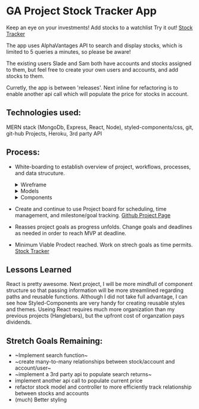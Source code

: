 
# GA Project Stock Tracker App

  Keep an eye on your investments! Add stocks to a watchlist
  Try it out! [Stock Tracker](https://salty-depths-52780.herokuapp.com/)

  The app uses AlphaVantages API to search and display stocks, which is limited to 5  queries a minutes, so please be aware!
  
  The existing users Slade and Sam both have accounts and stocks assigned to them, but feel free to create your own users and accounts, and add stocks to them.

  Curretly, the app is between 'releases'.  Next inline for refactoring is to enable another api call which will populate the price for stocks in account.

  

## Technologies used:
  MERN stack (MongoDb, Express, React, Node), styled-components/css, git, git-hub Projects, Heroku, 3rd party API
  
## Process:
-  White-boarding to establish overview of project, workflows, processes, and data strucuture.  
     <details>
     <summary>Wireframe</summary>
     
     ![wireframe](/Images/wireframe.jpg)
     </details>
     
     <details>
     <summary>Models</summary>
  
     ![models](/Images/models.jpg)
     </details>
     
     <details>
     
     <summary>Components</summary>
  
     ![components](/Images/components_detailed.jpg)
     </details>
  
-  Create and continue to use Project board for scheduling, time management, and milestone/goal tracking.   [Github Project Page](https://github.com/SladeInSeat/GA-Project3-StockTracker/projects/3) 

-  Reasses project goals as progress unfolds. Change goals and deadlines as needed in order to reach MVP at deadline.  

-  Minimum Viable Prodect reached. Work on strech goals as time permits.  
[Stock Tracker](https://salty-depths-52780.herokuapp.com/)  

## Lessons Learned
  React is pretty awesome. Next project, I will be more mindfull of component structure
so that passing information will be more streamlined regarding paths and reusable functions.
  Although I did not take full advantage, I can see how Styled-Components are very handy for creating reusable styles and themes.  Useing React requires much more organization than my 
  previous projects (Hanglebars), but the upfront cost of organzation pays dividends.

## Stretch Goals Remaining:
* ~Implement search function~
* ~create many-to-many relationships between stock/account and account/user~
* ~implement a 3rd party api to populate search returns~
* implement another api call to populate current price
* refactor stock model and controller to more efficiently track relationship between stocks and accounts
* (much) Better styling
